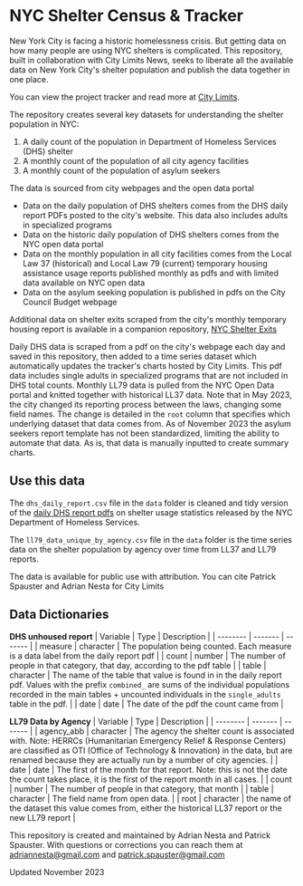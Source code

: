# NYC Shelter Census & Tracker

New York City is facing a historic homelessness crisis. But getting data on how many people are using NYC shelters is complicated. This repository, built in collaboration with City Limits News, seeks to liberate all the available data on New York City's shelter population and publish the data together in one place.

You can view the project tracker and read more at [City Limits](https://citylimits.org/nyc-shelter-count/).

The repository creates several key datasets for understanding the shelter population in NYC:
1. A daily count of the population in Department of Homeless Services (DHS) shelter
2. A monthly count of the population of all city agency facilities
3. A monthly count of the population of asylum seekers

The data is sourced from city webpages and the open data portal
- Data on the daily population of DHS shelters comes from the DHS daily report PDFs posted to the city's website. This data also includes adults in specialized programs
- Data on the historic daily population of DHS shelters comes from the NYC open data portal
- Data on the monthly population in all city facilities comes from the Local Law 37 (historical) and Local Law 79 (current) temporary housing assistance usage reports published monthly as pdfs and with limited data available on NYC open data
- Data on the asylum seeking population is published in pdfs on the City Council Budget webpage

Additional data on shelter exits scraped from the city's monthly temporary housing report is available in a companion repository, [NYC Shelter Exits](https://github.com/pspauster/shelter-exits)

Daily DHS data is scraped from a pdf on the city's webpage each day and saved in this repository, then added to a time series dataset which automatically updates the tracker's charts hosted by City Limits. This pdf data includes single adults in specialized programs that are not included in DHS total counts.
Monthly LL79 data is pulled from the NYC Open Data portal and knitted together with historical LL37 data. Note that in May 2023, the city changed its reporting process between the laws, changing some field names. The change is detailed in the `root` column that specifies which underlying dataset that data comes from.
As of November 2023 the asylum seekers report template has not been standardized, limiting the ability to automate that data. As is, that data is manually inputted to create summary charts.

## Use this data

The `dhs_daily_report.csv` file in the `data` folder is cleaned and tidy version of the [daily DHS report pdfs](https://www.nyc.gov/assets/dhs/downloads/pdf/dailyreport.pdf) on shelter usage statistics released by the NYC Department of Homeless Services.

The `ll79_data_unique_by_agency.csv` file in the `data` folder is the time series data on the shelter population by agency over time from LL37 and LL79 reports.

The data is available for public use with attribution. You can cite Patrick Spauster and Adrian Nesta for City Limits

## Data Dictionaries

**DHS unhoused report**
| Variable    | Type | Description |
| -------- | ------- | ------- |
| measure  | character    | The population being counted. Each measure is a data label from the daily report pdf |
| count | number     | The number of people in that category, that day, according to the pdf table |
| table    | character   | The name of the table that value is found in in the daily report pdf. Values with the prefix `combined_` are sums of the individual populations recorded in the main tables + uncounted individuals in the `single_adults` table in the pdf. |
| date  | date   | The date of the pdf the count came from |

**LL79 Data by Agency**
| Variable    | Type | Description |
| -------- | ------- | ------- |
| agency_abb  | character    | The agency the shelter count is associated with. Note: HERRCs (Humanitarian Emergency Relief & Response Centers) are classified as OTI (Office of Technology & Innovation) in the data, but are renamed because they are actually run by a number of city agencies. |
| date  | date   | The first of the month for that report. Note: this is not the date the count takes place, it is the first of the report month in all cases. |
| count | number     | The number of people in that category, that month |
| table    | character   | The field name from open data. |
| root | character | the name of the dataset this value comes from, either the historical LL37 report or the new LL79 report |

This repository is created and maintained by Adrian Nesta and Patrick Spauster. With questions or corrections you can reach them at adriannesta@gmail.com and patrick.spauster@gmail.com

Updated November 2023






